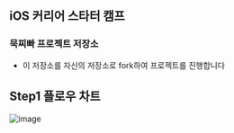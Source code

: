 ## iOS 커리어 스타터 캠프

### 묵찌빠 프로젝트 저장소

- 이 저장소를 자신의 저장소로 fork하여 프로젝트를 진행합니다

## Step1 플로우 차트

![image](https://user-images.githubusercontent.com/55867479/120259744-6eed5b00-c2cf-11eb-8b17-b4d0c2350edd.png)